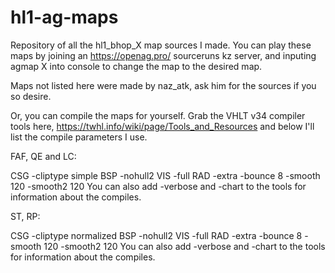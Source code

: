 # hl1-ag-maps
Repository of all the hl1_bhop_X map sources I made.
You can play these maps by joining an https://openag.pro/ sourceruns kz server, and inputing agmap X into console to change the map to the desired map.

Maps not listed here were made by naz_atk, ask him for the sources if you so desire.


Or, you can compile the maps for yourself. Grab the VHLT v34 compiler tools here, https://twhl.info/wiki/page/Tools_and_Resources and below I'll list the compile parameters I use.

FAF, QE and LC:

CSG -cliptype simple
BSP -nohull2
VIS -full
RAD -extra -bounce 8 -smooth 120 -smooth2 120
You can also add -verbose and -chart to the tools for information about the compiles.

ST, RP:

CSG -cliptype normalized
BSP -nohull2
VIS -full
RAD -extra -bounce 8 -smooth 120 -smooth2 120
You can also add -verbose and -chart to the tools for information about the compiles.

